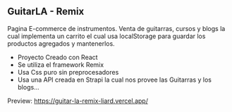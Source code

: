 ## GuitarLA - Remix

Pagina E-commerce de instrumentos.
Venta de guitarras, cursos y blogs la cual implementa un carrito el cual usa localStorage para guardar los productos agregados y mantenerlos. 
- Proyecto Creado con React
- Se utiliza el framework Remix
- Usa Css puro sin preprocesadores 
- Usa una API creada en Strapi la cual nos provee las Guitarras y los blogs...

Preview: https://guitar-la-remix-liard.vercel.app/